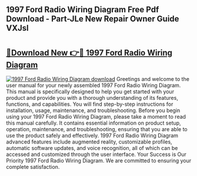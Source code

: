 ## 1997 Ford Radio Wiring Diagram Free Pdf Download - Part-JLe New Repair Owner Guide VXJsl

# <h2><a href="http://dfpf4py.blite.top/?on=1997+Ford+Radio+Wiring+Diagram">🔗Download New 👉🔴 1997 Ford Radio Wiring Diagram</a></h2>

[![1997 Ford Radio Wiring Diagram download](https://i.imgur.com/lujVjoI.png)](http://dfpf4py.blite.top/?on=1997+Ford+Radio+Wiring+Diagram)
Greetings and welcome to the user manual for your newly assembled 1997 Ford Radio Wiring Diagram. This manual is specifically designed to help you get started with your product and provide you with a thorough understanding of its features, functions, and capabilities. You will find step-by-step instructions for installation, usage, maintenance, and troubleshooting. Before you begin using your 1997 Ford Radio Wiring Diagram, please take a moment to read this manual carefully. It contains essential information on product setup, operation, maintenance, and troubleshooting, ensuring that you are able to use the product safely and effectively. 1997 Ford Radio Wiring Diagram advanced features include augmented reality, customizable profiles, automatic software updates, and voice recognition, all of which can be accessed and customized through the user interface. Your Success is Our Priority 1997 Ford Radio Wiring Diagram. We are committed to ensuring your complete satisfaction.
